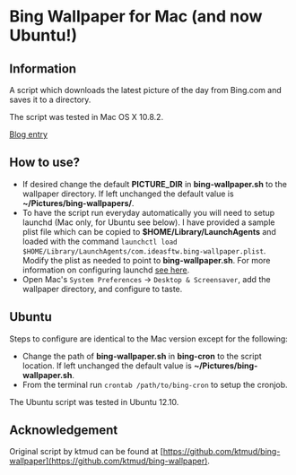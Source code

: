 Bing Wallpaper for Mac (and now Ubuntu!)
========================================

Information
-----------
A script which downloads the latest picture of the day from Bing.com and saves it to a directory.

The script was tested in Mac OS X 10.8.2.

[Blog entry](http://blog.ideasftw.com/bing-desktop-for-mac)

How to use?
-----------
* If desired change the default **PICTURE_DIR** in **bing-wallpaper.sh** to the wallpaper directory. If left unchanged the default value is **~/Pictures/bing-wallpapers/**.
* To have the script run everyday automatically you will need to setup launchd (Mac only, for Ubuntu see below). I have provided a sample plist file which can be copied to **$HOME/Library/LaunchAgents** and loaded with the command `launchctl load $HOME/Library/LaunchAgents/com.ideasftw.bing-wallpaper.plist`. Modify the plist as needed to point to **bing-wallpaper.sh**. For more information on configuring launchd [see here](http://blog.ideasftw.com/introduction-to-launchd).
* Open Mac's `System Preferences` -> `Desktop & Screensaver`, add the wallpaper directory, and configure to taste.

Ubuntu
------
Steps to configure are identical to the Mac version except for the following:

* Change the path of **bing-wallpaper.sh** in **bing-cron** to the script location. If left unchanged the default value is **~/Pictures/bing-wallpaper.sh**.
* From the terminal run `crontab /path/to/bing-cron` to setup the cronjob.

The Ubuntu script was tested in Ubuntu 12.10.

Acknowledgement
---------------
Original script by ktmud can be found at [https://github.com/ktmud/bing-wallpaper](https://github.com/ktmud/bing-wallpaper).
